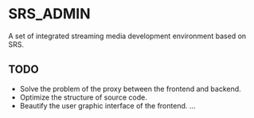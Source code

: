 # SRS_ADMIN

A set of integrated streaming media development environment based on SRS.

## TODO

* Solve the problem of the proxy between the frontend and backend.
* Optimize the structure of source code.
* Beautify the user graphic interface of the frontend.
  ...
